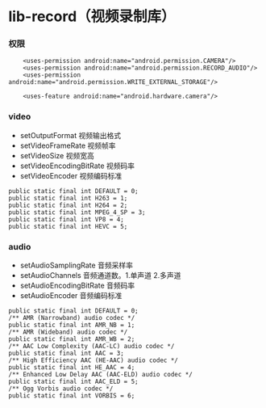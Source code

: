 # lib-record（视频录制库）

### 权限
```
    <uses-permission android:name="android.permission.CAMERA"/>
    <uses-permission android:name="android.permission.RECORD_AUDIO"/>
    <uses-permission android:name="android.permission.WRITE_EXTERNAL_STORAGE"/>

    <uses-feature android:name="android.hardware.camera"/>
```

### video

- setOutputFormat 视频输出格式
- setVideoFrameRate 视频帧率
- setVideoSize 视频宽高
- setVideoEncodingBitRate 视频码率
- setVideoEncoder 视频编码标准
```
public static final int DEFAULT = 0;
public static final int H263 = 1;
public static final int H264 = 2;
public static final int MPEG_4_SP = 3;
public static final int VP8 = 4;
public static final int HEVC = 5;
```



### audio

- setAudioSamplingRate 音频采样率
- setAudioChannels 音频通道数。1.单声道 2.多声道
- setAudioEncodingBitRate 音频码率
- setAudioEncoder  音频编码标准
```
public static final int DEFAULT = 0;
/** AMR (Narrowband) audio codec */
public static final int AMR_NB = 1;
/** AMR (Wideband) audio codec */
public static final int AMR_WB = 2;
/** AAC Low Complexity (AAC-LC) audio codec */
public static final int AAC = 3;
/** High Efficiency AAC (HE-AAC) audio codec */
public static final int HE_AAC = 4;
/** Enhanced Low Delay AAC (AAC-ELD) audio codec */
public static final int AAC_ELD = 5;
/** Ogg Vorbis audio codec */
public static final int VORBIS = 6;
```